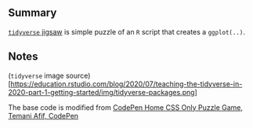 ## Summary

[`tidyverse` jigsaw](https://statbiscuit.github.io/mini_games/jigsaw/index.html) is simple puzzle of an `R` script that creates a `ggplot(..)`.

## Notes

(`tidyverse` image source)[https://education.rstudio.com/blog/2020/07/teaching-the-tidyverse-in-2020-part-1-getting-started/img/tidyverse-packages.png]

The base code is modified from [CodePen Home
CSS Only Puzzle Game, Temani Afif, CodePen](https://codepen.io/t_afif/pen/JjLQzqZ)

